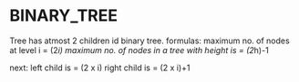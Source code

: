 # BINARY_TREE

Tree has atmost 2 children id binary tree.
formulas:
maximum no. of nodes at level i = (2*i)
maximum no. of nodes in a tree with height is = (2*h)-1

next:
left child is = (2 x i)
right child is = (2 x i)+1


